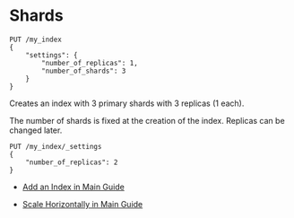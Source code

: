 # Shards

```
PUT /my_index
{
	"settings": {
		"number_of_replicas": 1,
		"number_of_shards": 3
	}
}
```

Creates an index with 3 primary shards with 3 replicas (1 each).

The number of shards is fixed at the creation of the index.
Replicas can be changed later.

```
PUT /my_index/_settings
{
	"number_of_replicas": 2
}
```

- [Add an Index in Main Guide](https://www.elastic.co/guide/en/elasticsearch/guide/current/_add_an_index.html)

- [Scale Horizontally in Main Guide](https://www.elastic.co/guide/en/elasticsearch/guide/current/_scale_horizontally.html)
